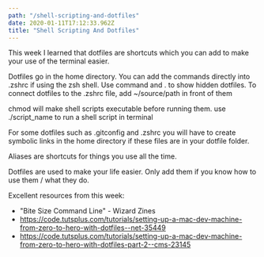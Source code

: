 ```yaml
---
path: "/shell-scripting-and-dotfiles"
date: 2020-01-11T17:12:33.962Z
title: "Shell Scripting And Dotfiles"
---
```


This week I learned that dotfiles are shortcuts which you can add to make your use of the terminal easier.

Dotfiles go in the home directory. You can add the commands directly into .zshrc if using the zsh shell. Use command and . to show hidden dotfiles. To connect dotfiles to the .zshrc file, add ~/source/path in front of them

chmod will make shell scripts executable before running them. use ./script_name to run a shell script in terminal

For some dotfiles such as .gitconfig and .zshrc you will have to create symbolic links in the home directory if these files are in your dotfile folder.

Aliases are shortcuts for things you use all the time.

Dotfiles are used to make your life easier. Only add them if you know how to use them / what they do.

Excellent resources from this week:

* "Bite Size Command Line" - Wizard Zines
* https://code.tutsplus.com/tutorials/setting-up-a-mac-dev-machine-from-zero-to-hero-with-dotfiles--net-35449
* https://code.tutsplus.com/tutorials/setting-up-a-mac-dev-machine-from-zero-to-hero-with-dotfiles-part-2--cms-23145
